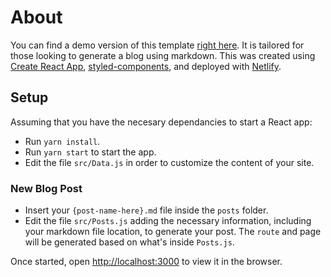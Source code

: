 # About
You can find a demo version of this template [right here](https://sahayes-blog-template.netlify.app/). It is tailored for those looking to generate a blog using markdown. This was created using [Create React App](https://github.com/facebook/create-react-app), [styled-components](https://styled-components.com/), and deployed with [Netlify](https://netlify.com).

## Setup

Assuming that you have the necesary dependancies to start a React app:

* Run `yarn install`.
* Run `yarn start` to start the app.
* Edit the file `src/Data.js` in order to customize the content of your site.

### New Blog Post
* Insert your `{post-name-here}.md` file inside the `posts` folder.
* Edit the file `src/Posts.js` adding the necessary information, including your markdown file location, to generate your post. The `route` and page will be generated based on what's inside `Posts.js`.

Once started, open [http://localhost:3000](http://localhost:3000) to view it in the browser.
